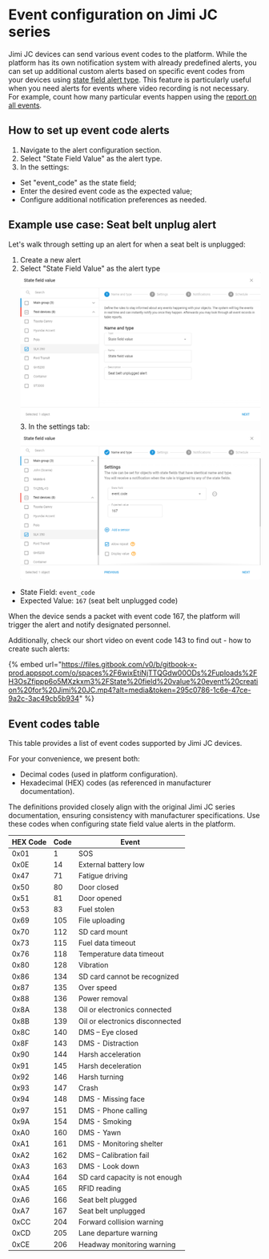 # Event configuration on Jimi JC series

Jimi JC devices can send various event codes to the platform. While the platform has its own notification system with already predefined alerts, you can set up additional custom alerts based on specific event codes from your devices using [state field alert type](https://app.gitbook.com/s/446mKak1zDrGv70ahuYZ/guide/events-and-notifications/inputs-and-outputs/state-field-value). This feature is particularly useful when you need alerts for events where video recording is not necessary. For example, count how many particular events happen using the [report on all events](https://app.gitbook.com/s/446mKak1zDrGv70ahuYZ/guide/reports/specific-report-details/report-on-all-events).

## How to set up event code alerts

1. Navigate to the alert configuration section.
2. Select "State Field Value" as the alert type.
3. In the settings:

* Set "event\_code" as the state field;
* Enter the desired event code as the expected value;
* Configure additional notification preferences as needed.

## Example use case: Seat belt unplug alert

Let's walk through setting up an alert for when a seat belt is unplugged:

1. Create a new alert
2. Select "State Field Value" as the alert type\
   ![Example Use Case Seat Belt Alert - Setting alert type](attachments/browser_KjcUn9UmiH.png)\
   3\. In the settings tab:\
   ![Live example - Setting event code 167 for seat belt unplug detection](attachments/image-20241024-092818.png)

* State Field: `event_code`
* Expected Value: `167` (seat belt unplugged code)

When the device sends a packet with event code 167, the platform will trigger the alert and notify designated personnel.

Additionally, check our short video on event code 143 to find out - how to create such alerts:

{% embed url="https://files.gitbook.com/v0/b/gitbook-x-prod.appspot.com/o/spaces%2F6wixEtiNjTTQGdw00ODs%2Fuploads%2FH3OsZfippp6o5MXzkxm3%2FState%20field%20value%20event%20creation%20for%20Jimi%20JC.mp4?alt=media&token=295c0786-1c6e-47ce-9a2c-3ac49cb5b934" %}

## Event codes table

This table provides a list of event codes supported by Jimi JC devices.

For your convenience, we present both:

* Decimal codes (used in platform configuration).
* Hexadecimal (HEX) codes (as referenced in manufacturer documentation).

The definitions provided closely align with the original Jimi JC series documentation, ensuring consistency with manufacturer specifications. Use these codes when configuring state field value alerts in the platform.

| HEX Code | Code | Event                           |
| -------- | ---- | ------------------------------- |
| 0x01     | 1    | SOS                             |
| 0x0E     | 14   | External battery low            |
| 0x47     | 71   | Fatigue driving                 |
| 0x50     | 80   | Door closed                     |
| 0x51     | 81   | Door opened                     |
| 0x53     | 83   | Fuel stolen                     |
| 0x69     | 105  | File uploading                  |
| 0x70     | 112  | SD card mount                   |
| 0x73     | 115  | Fuel data timeout               |
| 0x76     | 118  | Temperature data timeout        |
| 0x80     | 128  | Vibration                       |
| 0x86     | 134  | SD card cannot be recognized    |
| 0x87     | 135  | Over speed                      |
| 0x88     | 136  | Power removal                   |
| 0x8A     | 138  | Oil or electronics connected    |
| 0x8B     | 139  | Oil or electronics disconnected |
| 0x8C     | 140  | DMS – Eye closed                |
| 0x8F     | 143  | DMS - Distraction               |
| 0x90     | 144  | Harsh acceleration              |
| 0x91     | 145  | Harsh deceleration              |
| 0x92     | 146  | Harsh turning                   |
| 0x93     | 147  | Crash                           |
| 0x94     | 148  | DMS - Missing face              |
| 0x97     | 151  | DMS - Phone calling             |
| 0x9A     | 154  | DMS - Smoking                   |
| 0xA0     | 160  | DMS - Yawn                      |
| 0xA1     | 161  | DMS - Monitoring shelter        |
| 0xA2     | 162  | DMS – Calibration fail          |
| 0xA3     | 163  | DMS - Look down                 |
| 0xA4     | 164  | SD card capacity is not enough  |
| 0xA5     | 165  | RFID reading                    |
| 0xA6     | 166  | Seat belt plugged               |
| 0xA7     | 167  | Seat belt unplugged             |
| 0xCC     | 204  | Forward collision warning       |
| 0xCD     | 205  | Lane departure warning          |
| 0xCE     | 206  | Headway monitoring warning      |
